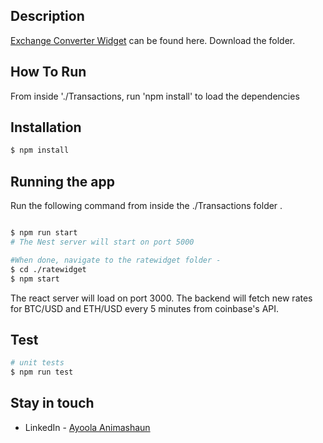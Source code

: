 
## Description

[Exchange Converter Widget](https://github.com/ayo-nci/transaction) can be found here. Download the folder. 


## How To Run

From inside './Transactions, run 'npm install' to load the dependencies

## Installation

```bash
$ npm install
```


## Running the app

Run the following command from inside the ./Transactions folder . 
```bash

$ npm run start
# The Nest server will start on port 5000

#When done, navigate to the ratewidget folder - 
$ cd ./ratewidget
$ npm start

```
The react server will load on port 3000. The backend will fetch new rates for BTC/USD and ETH/USD every 5 minutes from coinbase's API.

## Test

```bash
# unit tests
$ npm run test

```
## Stay in touch

- LinkedIn - [Ayoola Animashaun](https://www.linkedin.com/in/ayoidan/)

